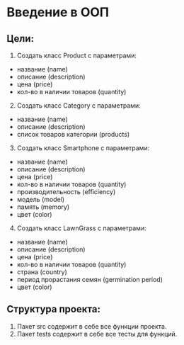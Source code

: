 # Введение в ООП

## Цели:
1. Создать класс Product с параметрами:
* название (name)
* описание (description)
* цена (price)
* кол-во в наличии товаров (quantity)
2. Создать класс Category с параметрами:
* название (name)
* описание (description)
* список товаров категории (products)
3. Создать класс Smartphone с параметрами:
* название (name)
* описание (description)
* цена (price)
* кол-во в наличии товаров (quantity)
* производительность (efficiency)
* модель (model)
* память (memory)
* цвет (color)
4. Создать класс LawnGrass с параметрами:
* название (name)
* описание (description)
* цена (price)
* кол-во в наличии товаров (quantity)
* страна (country)
* период прорастания семян (germination period)
* цвет (color)


## Структура проекта:
1. Пакет src содержит в себе все функции проекта.
2. Пакет tests содержит в себе все тесты для функций.